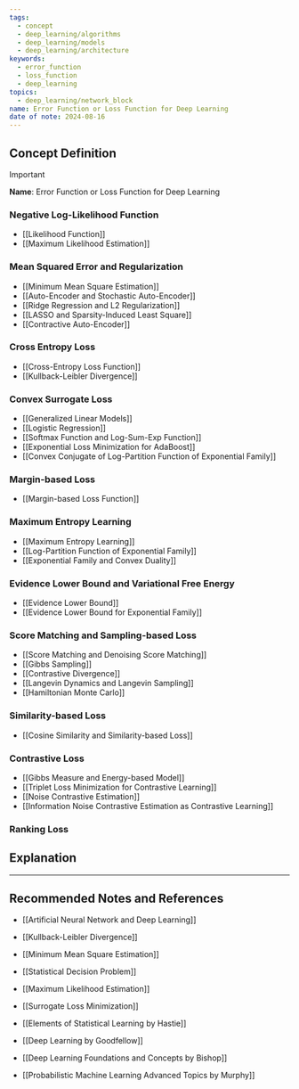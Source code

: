 ```yaml
---
tags:
  - concept
  - deep_learning/algorithms
  - deep_learning/models
  - deep_learning/architecture
keywords:
  - error_function
  - loss_function
  - deep_learning
topics:
  - deep_learning/network_block
name: Error Function or Loss Function for Deep Learning
date of note: 2024-08-16
---
```


## Concept Definition

>[!important]
>**Name**: Error Function or Loss Function for Deep Learning


### Negative Log-Likelihood Function

- [[Likelihood Function]]
- [[Maximum Likelihood Estimation]]


### Mean Squared Error and Regularization

- [[Minimum Mean Square Estimation]]
- [[Auto-Encoder and Stochastic Auto-Encoder]]
- [[Ridge Regression and L2 Regularization]]
- [[LASSO and Sparsity-Induced Least Square]]
- [[Contractive Auto-Encoder]]


### Cross Entropy Loss

- [[Cross-Entropy Loss Function]]
- [[Kullback-Leibler Divergence]]


### Convex Surrogate Loss

- [[Generalized Linear Models]]
- [[Logistic Regression]]
- [[Softmax Function and Log-Sum-Exp Function]]
- [[Exponential Loss Minimization for AdaBoost]]
- [[Convex Conjugate of Log-Partition Function of Exponential Family]]


### Margin-based Loss

- [[Margin-based Loss Function]]


### Maximum Entropy Learning

- [[Maximum Entropy Learning]]
- [[Log-Partition Function of Exponential Family]]
- [[Exponential Family and Convex Duality]]


### Evidence Lower Bound and Variational Free Energy

- [[Evidence Lower Bound]]
- [[Evidence Lower Bound for Exponential Family]]


### Score Matching and Sampling-based Loss

- [[Score Matching and Denoising Score Matching]]
- [[Gibbs Sampling]]
- [[Contrastive Divergence]]
- [[Langevin Dynamics and Langevin Sampling]]
- [[Hamiltonian Monte Carlo]]


### Similarity-based Loss

- [[Cosine Similarity and Similarity-based Loss]]


### Contrastive Loss

- [[Gibbs Measure and Energy-based Model]]
- [[Triplet Loss Minimization for Contrastive Learning]]
- [[Noise Contrastive Estimation]]
- [[Information Noise Contrastive Estimation as Contrastive Learning]]


### Ranking Loss





## Explanation





-----------
##  Recommended Notes and References

- [[Artificial Neural Network and Deep Learning]]
- [[Kullback-Leibler Divergence]]
- [[Minimum Mean Square Estimation]]
- [[Statistical Decision Problem]]


- [[Maximum Likelihood Estimation]]
- [[Surrogate Loss Minimization]]



- [[Elements of Statistical Learning by Hastie]]
- [[Deep Learning by Goodfellow]]
- [[Deep Learning Foundations and Concepts by Bishop]]
- [[Probabilistic Machine Learning Advanced Topics by Murphy]]